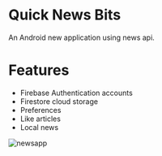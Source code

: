 # Quick News Bits
An Android new application using news api.


# Features
- Firebase Authentication accounts
- Firestore cloud storage
- Preferences
- Like articles
- Local news

![newsapp](https://user-images.githubusercontent.com/45278231/106481700-9ad50d00-64a4-11eb-8d9a-0f702e5750a4.PNG)
